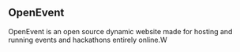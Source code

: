 ## OpenEvent
OpenEvent is an open source dynamic website made for hosting and running events and hackathons entirely online.W
